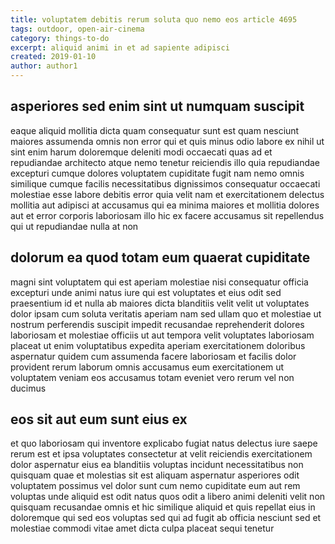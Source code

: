 ```yaml
---
title: voluptatem debitis rerum soluta quo nemo eos article 4695
tags: outdoor, open-air-cinema
category: things-to-do
excerpt: aliquid animi in et ad sapiente adipisci
created: 2019-01-10
author: author1
---
```


## asperiores sed enim sint ut numquam suscipit

eaque aliquid mollitia dicta quam consequatur sunt est quam nesciunt maiores assumenda omnis non error qui et quis minus odio labore ex nihil ut sint enim harum doloremque deleniti modi occaecati quas ad et repudiandae architecto atque nemo tenetur reiciendis illo quia repudiandae excepturi cumque dolores voluptatem cupiditate fugit nam nemo omnis similique cumque facilis necessitatibus dignissimos consequatur occaecati molestiae esse labore debitis error quia velit nam et exercitationem delectus mollitia aut adipisci at accusamus qui ea minima maiores et mollitia dolores aut et error corporis laboriosam illo hic ex facere accusamus sit repellendus qui ut repudiandae nulla at non

## dolorum ea quod totam eum quaerat cupiditate

magni sint voluptatem qui est aperiam molestiae nisi consequatur officia excepturi unde animi natus iure qui est voluptates et eius odit sed praesentium id et nulla ab maiores dicta blanditiis velit velit ut voluptates dolor ipsam cum soluta veritatis aperiam nam sed ullam quo et molestiae ut nostrum perferendis suscipit impedit recusandae reprehenderit dolores laboriosam et molestiae officiis ut aut tempora velit voluptates laboriosam placeat ut enim voluptatibus expedita aperiam exercitationem doloribus aspernatur quidem cum assumenda facere laboriosam et facilis dolor provident rerum laborum omnis accusamus eum exercitationem ut voluptatem veniam eos accusamus totam eveniet vero rerum vel non ducimus

## eos sit aut eum sunt eius ex

et quo laboriosam qui inventore explicabo fugiat natus delectus iure saepe rerum est et ipsa voluptates consectetur at velit reiciendis exercitationem dolor aspernatur eius ea blanditiis voluptas incidunt necessitatibus non quisquam quae et molestias sit est aliquam aspernatur asperiores odit voluptatem possimus vel dolor sunt cum nemo cupiditate eum aut rem voluptas unde aliquid est odit natus quos odit a libero animi deleniti velit non quisquam recusandae omnis et hic similique aliquid et quis repellat eius in doloremque qui sed eos voluptas sed qui ad fugit ab officia nesciunt sed et molestiae commodi vitae amet dicta culpa placeat sequi tenetur
